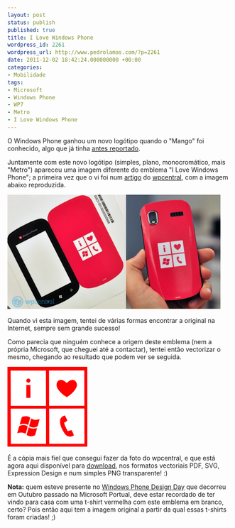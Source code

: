 ```yaml
---
layout: post
status: publish
published: true
title: I Love Windows Phone
wordpress_id: 2261
wordpress_url: http://www.pedrolamas.com/?p=2261
date: 2011-12-02 18:42:24.000000000 +00:00
categories:
- Mobilidade
tags:
- Microsoft
- Windows Phone
- WP7
- Metro
- I Love Windows Phone
---
```

O Windows Phone ganhou um novo logótipo quando o "Mango" foi conhecido, algo que já tinha [antes reportado](2011/08/01/windows-phone-tem-novo-logotipo/).

Juntamente com este novo logótipo (simples, plano, monocromático, mais "Metro") apareceu uma imagem diferente do emblema "I Love Windows Phone"; a primeira vez que o vi foi num [artigo](http://www.wpcentral.com/windows-phone-mango-new-logo-goes-square) do [wpcentral](http://www.wpcentral.com/), com a imagem abaixo reproduzida.

[![](wp-content/uploads/2011/12/New-Windows-Phone-Mango-square-logo-gets-official-@-wpcentral-thumb.png "New Windows Phone Mango square logo gets official @ wpcentral")](wp-content/uploads/2011/12/New-Windows-Phone-Mango-square-logo-gets-official-@-wpcentral.png)

Quando vi esta imagem, tentei de várias formas encontrar a original na Internet, sempre sem grande sucesso!

Como parecia que ninguém conhece a origem deste emblema (nem a própria Microsoft, que cheguei até a contactar), tentei então vectorizar o mesmo, chegando ao resultado que podem ver se seguida.

![](wp-content/uploads/2011/12/ILWP.png "I Love Windows Phone")

É a cópia mais fiel que consegui fazer da foto do wpcentral, e que está agora aqui disponível para [download](wp-content/uploads/downloads/2011/12/ILWP.zip), nos formatos vectoriais PDF, SVG, Expression Design e num simples PNG transparente! :)

**Nota:** quem esteve presente no [Windows Phone Design Day](2011/10/07/windows-phone-design-day/) que decorreu em Outubro passado na Microsoft Portual, deve estar recordado de ter vindo para casa com uma t-shirt vermelha com este emblema em branco, certo? Pois então aqui tem a imagem original a partir da qual essas t-shirts foram criadas! ;)
